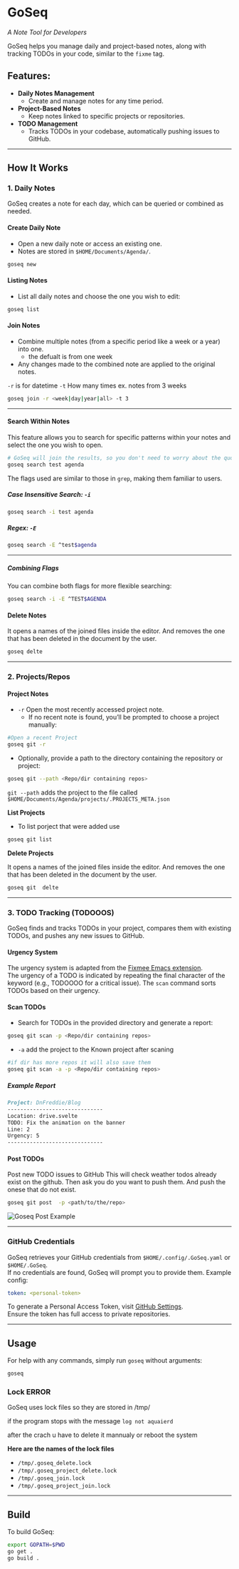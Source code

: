 # GoSeq  
*A Note Tool for Developers*

GoSeq helps you manage daily and project-based notes, along with tracking TODOs in your code, similar to the `fixme` tag.

## Features:
- **Daily Notes Management**  
    - Create and manage notes for any time period.
- **Project-Based Notes**  
    - Keep notes linked to specific projects or repositories.
- **TODO Management**  
    - Tracks TODOs in your codebase, automatically pushing issues to GitHub.
---

## How It Works

### 1. Daily Notes  
GoSeq creates a note for each day, which can be queried or combined as needed.

#### Create Daily Note  
- Open a new daily note or access an existing one.  
- Notes are stored in `$HOME/Documents/Agenda/`.
```bash
goseq new
```

#### Listing Notes  
- List all daily notes and choose the one you wish to edit:
```bash
goseq list
```

#### Join Notes  
- Combine multiple notes (from a specific period like a week or a year) into one.  
    -  the defualt is from one week 
- Any changes made to the combined note are applied to the original notes.

`-r` is for datetime
`-t` How many times ex. notes from 3 weeks

```bash
goseq join -r <week|day|year|all> -t 3
```
---

#### Search Within Notes

This feature allows you to search for specific patterns within your notes and select the one you wish to open.

```bash
# GoSeq will join the results, so you don't need to worry about the quotes.
goseq search test agenda
```

The flags used are similar to those in `grep`, making them familiar to users.

##### Case Insensitive Search: `-i`

```bash
goseq search -i test agenda  
```

#####  Regex: `-E`

```bash
goseq search -E ^test$agenda
```

---

##### Combining Flags

You can combine both flags for more flexible searching:

```bash
goseq search -i -E ^TEST$AGENDA
```


#### Delete Notes

It opens a names  of the joined files inside the editor.
And removes the one that has been deleted in the document by the user.

```bash 
goseq delte 
```

--- 

### 2. Projects/Repos

#### Project Notes  
-  `-r` Open the most recently accessed project note.  
    - If no recent note is found, you’ll be prompted to choose a project manually:

```bash
#Open a recent Project
goseq git -r 
```
- Optionally, provide a path to the directory containing the repository or project:

```bash
goseq git --path <Repo/dir containing repos>
```
`git --path` adds the project to the file called  `$HOME/Documents/Agenda/projects/.PROJECTS_META.json`

**List Projects**
- To list porject that were added use 

```bash 
goseq git list
```
**Delete Projects**

It opens a names  of the joined files inside the editor.
And removes the one that has been deleted in the document by the user.

```bash 
goseq git  delte 
```


---

### 3. TODO Tracking (TODOOOS)  

GoSeq finds and tracks TODOs in your project, compares them with existing TODOs, and pushes any new issues to GitHub.

#### Urgency System  
The urgency system is adapted from the [Fixmee Emacs extension](https://github.com/rolandwalker/fixmee#explanation).  
The urgency of a TODO is indicated by repeating the final character of the keyword (e.g., TODOOOO for a critical issue). The `scan` command sorts TODOs based on their urgency.

#### Scan TODOs  
- Search for TODOs in the provided directory and generate a report:
```bash
goseq git scan -p <Repo/dir containing repos>
```
- `-a` add the project to the Known project after scaning

```bash
#if dir has more repos it will also save them
goseq git scan -a -p <Repo/dir containing repos>
```

##### Example Report 
```md
Project: DnFreddie/Blog
------------------------------
Location: drive.svelte  
TODO: Fix the animation on the banner  
Line: 2  
Urgency: 5  
------------------------------
```

#### Post TODOs  
Post new TODO issues to GitHub
This will check weather todos already exist on the github.
Then ask you do you want to push them.
And push the onese that do not exist.

```bash
goseq git post  -p <path/to/the/repo>
```
![Goseq Post Example](/public/static/goseqPlan.png)

---


### GitHub Credentials  
GoSeq retrieves your GitHub credentials from `$HOME/.config/.GoSeq.yaml` or `$HOME/.GoSeq`.  
If no credentials are found, GoSeq will prompt you to provide them. Example config:

```yaml
token: <personal-token>
```

To generate a Personal Access Token, visit [GitHub Settings](https://github.com/settings/tokens).  
Ensure the token has full access to private repositories.

---

## Usage  
For help with any commands, simply run `goseq` without arguments:

```bash
goseq
```
### Lock ERROR
GoSeq uses lock files so  they are stored in /tmp/

if the program stops with the message `log not aquaierd`

after the crach u have to delete it mannualy or reboot the system 

**Here are the names of the lock files**
- `/tmp/.goseq_delete.lock`
- `/tmp/.goseq_project_delete.lock`
- `/tmp/.goseq_join.lock`
- `/tmp/.goseq_project_join.lock`
---

## Build

To build GoSeq:

```bash
export GOPATH=$PWD
go get .
go build .
```



